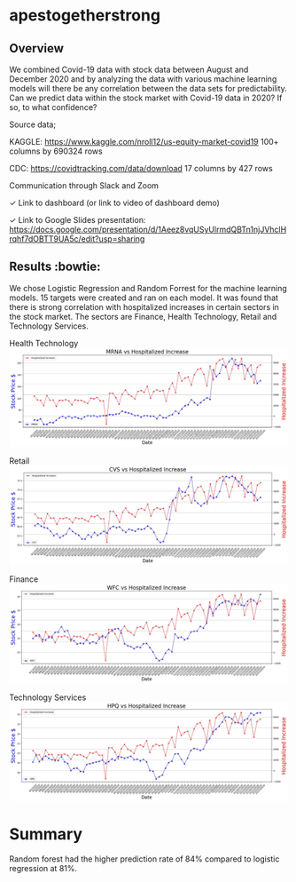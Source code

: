 # apestogetherstrong

## Overview
We combined Covid-19 data with stock data between August and December 2020 and by analyzing the data with various machine learning models will there be any correlation between the data sets for predictability.
Can we predict data within the stock market with Covid-19 data in 2020?
If so, to what confidence?

Source data;

KAGGLE: https://www.kaggle.com/nroll12/us-equity-market-covid19
100+ columns by 690324 rows

CDC: https://covidtracking.com/data/download
17 columns by 427 rows

Communication through Slack and Zoom

✓ Link to dashboard (or link to video of dashboard demo)

✓ Link to Google Slides presentation: https://docs.google.com/presentation/d/1Aeez8vqUSyUlrmdQBTn1njJVhclHrqhf7dOBTT9UA5c/edit?usp=sharing 

## Results :bowtie:
We chose Logistic Regression and Random Forrest for the machine learning models.  15 targets were created and ran on each model.  It was found that there is strong correlation with hospitalized increases in certain sectors in the stock market. The sectors are Finance, Health Technology, Retail and Technology Services.  


Health Technology
![Moderna](https://github.com/joeapodaca/apestogetherstrong/blob/apodacabranch/MRNA_hospitalized_Increase.JPG)

Retail
![CVS](https://github.com/joeapodaca/apestogetherstrong/blob/apodacabranch/CVS_hospitalized_Increase.JPG)

Finance
![Wells Fargo](https://github.com/joeapodaca/apestogetherstrong/blob/apodacabranch/WFC_hospitalized_Increase.JPG)

Technology Services
![HP](https://github.com/joeapodaca/apestogetherstrong/blob/apodacabranch/HPQ_hospitalized_Increase.JPG)

# Summary
Random forest had the higher prediction rate of 84% compared to logistic regression at 81%.
